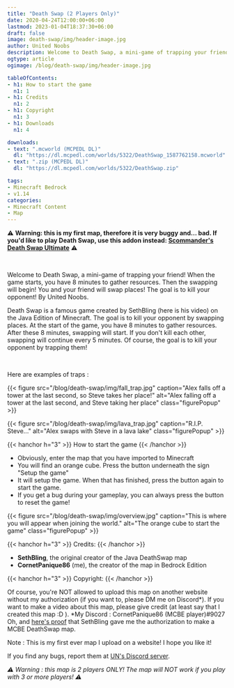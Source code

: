 ```yaml
---
title: "Death Swap (2 Players Only)"
date: 2020-04-24T12:00:00+06:00
lastmod: 2023-01-04T18:37:30+06:00
draft: false
image: death-swap/img/header-image.jpg
author: United Noobs
description: Welcome to Death Swap, a mini-game of trapping your friend! When the game starts, you have 8 minutes to gather resources. Then the swapping will begin! You and your friend will swap places! The goal is to kill your opponent!
ogtype: article
ogimage: /blog/death-swap/img/header-image.jpg

tableOfContents:
- h1: How to start the game
  n1: 1
- h1: Credits
  n1: 2
- h1: Copyright
  n1: 3
- h1: Downloads
  n1: 4

downloads:
- text: ".mcworld (MCPEDL DL)"
  dl: "https://dl.mcpedl.com/worlds/5322/DeathSwap_1587762158.mcworld"
- text: ".zip (MCPEDL DL)"
  dl: "https://dl.mcpedl.com/worlds/5322/DeathSwap.zip"

tags:
- Minecraft Bedrock
- v1.14
categories:
- Minecraft Content
- Map
---
```


⚠️ **Warning: this is my first map, therefore it is very buggy and... bad. If you'd like to play Death Swap, use this addon instead: [Scommander's Death Swap Ultimate](https://mcpedl.com/deathswap-ultimate-addon/)** ⚠️

&nbsp;

Welcome to Death Swap, a mini-game of trapping your friend! When the game starts, you have 8 minutes to gather resources. Then the swapping will begin! You and your friend will swap places! The goal is to kill your opponent! By United Noobs.

Death Swap is a famous game created by SethBling (here is his video) on the Java Edition of Minecraft. The goal is to kill your opponent by swapping places.
At the start of the game, you have 8 minutes to gather resources. After these 8 minutes, swapping will start. If you don't kill each other, swapping will continue every 5 minutes. Of course, the goal is to kill your opponent by trapping them!

&nbsp;

Here are examples of traps : 

{{< figure src="/blog/death-swap/img/fall_trap.jpg" caption="Alex falls off a tower at the last second, so Steve takes her place!" alt="Alex falling off a tower at the last second, and Steve taking her place" class="figurePopup" >}}

{{< figure src="/blog/death-swap/img/lava_trap.jpg" caption="R.I.P. Steve..." alt="Alex swaps with Steve in a lava lake" class="figurePopup" >}}

{{< hanchor h="3" >}}
How to start the game
{{< /hanchor >}}

- Obviously, enter the map that you have imported to Minecraft
- You will find an orange cube. Press the button underneath the sign "Setup the game"
- It will setup the game. When that has finished, press the button again to start the game.
- If you get a bug during your gameplay, you can always press the button to reset the game!

{{< figure src="/blog/death-swap/img/overview.jpg" caption="This is where you will appear when joining the world." alt="The orange cube to start the game" class="figurePopup" >}}

{{< hanchor h="3" >}}
Credits:
{{< /hanchor >}}

- **SethBling**, the original creator of the Java DeathSwap map
- **CornetPanique86** (me), the creator of the map in Bedrock Edition

{{< hanchor h="3" >}}
Copyright:
{{< /hanchor >}}

Of course, you're NOT allowed to upload this map on another website without my authorization (if you want to, please DM me on Discord*). If you want to make a video about this map, please give credit (at least say that I created this map :D ).
*My Discord : CornetPanique86 (MCBE player)#9027
Oh, and [here's proof](https://www.reddit.com/r/SethBlingSuggestions/comments/g5btc2/how_do_i_contact_sethbling_because_i_have_a/?utm_source=share&utm_medium=web2x&context=3) that SethBling gave me the authorization to make a MCBE DeathSwap map.

Note : This is my first ever map I upload on a website! I hope you like it!

If you find any bugs, report them at [UN's Discord server](https://discord.gg/dJJyryc).

*⚠ Warning : this map is 2 players ONLY! The map will NOT work if you play with 3 or more players! ⚠*